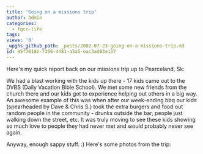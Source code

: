 ```yaml
---
title: 'Going on a missions trip'
author: admin
categories:
  - fgcc-life
tags: 
views: '8'
_wpghs_github_path: _posts/2002-07-23-going-on-a-missions-trip.md
id: 95f7018b-7356-4481-a3a5-eac3ad03e137
---
```

<p>Here's my quick report back on our missions trip up to Pearceland, Sk:</p>
<p>We had a blast working with the kids up there - 17 kids came out to the DVBS (Daily Vacation Bible School). We met some new friends from the church there and our kids got to experience helping out others in a big way. An awesome example of this was when after our week-ending bbq our kids (spearheaded by Dave &amp; Chris S.) took the extra burgers and food out random people in the community - drunks outside the bar, people just walking down the street, etc. It was truly moving to see these kids showing so much love to people they had never met and would probably never see again.</p>
<p>Anyway, enough sappy stuff. :) Here's some photos from the trip:</p>
